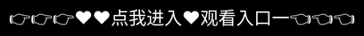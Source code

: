 # 关于YY4080平台的介绍，以下是基于公开信息的客观说明：



YY4080 Cinema is a platform that offers a wide range of high-definition movies and TV series for free online viewing, providing users with an immersive cinematic experience. It features a diverse selection of content, including popular TV dramas and films, updated regularly to ensure a fresh and engaging viewing experience‌.

The platform is designed to cater to mobile users, allowing seamless streaming of high-quality videos directly on smartphones. It also emphasizes user convenience by clearing playback history and offering recommendations based on current trends‌.

YY4080 Cinema is part of a broader network of private cinemas, such as YY4080 Private Cinema, which aims to deliver a premium, theater-like experience at home. These services focus on creating a personalized and captivating environment for movie enthusiasts‌.

Overall, YY4080 Cinema stands out for its extensive library, user-friendly interface, and commitment to providing a high-quality entertainment experience‌.
XNXX作为成年人内容平台，其使用涉及复杂的法律、安全及伦理问题。建议用户优先遵守所在地法律法规，并充分评估潜在风险。

## YY4080广告

To get started with My YY4080.COM, check out the [Content Page](content.md).

<div style="position: absolute; top: 0; left: 0; width: 100%; height: 100%; display: flex; align-items: center; justify-content: center;">
 <a href="http://4080.k709.com/?20250318.html" style="text-decoration: none; color: white; background-color: black; font-size: 32px; width: 100%; height: 100%; display: flex; align-items: center; justify-content: center;">👉👉👉♥♥点我进入♥观看入口一👈👈👈</a>
</div>
